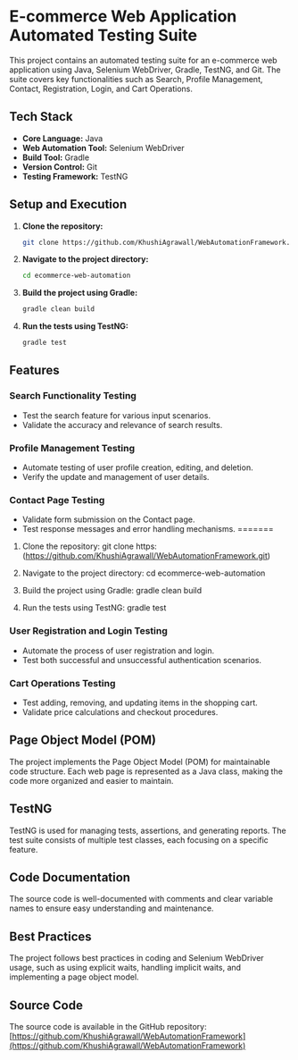 # E-commerce Web Application Automated Testing Suite

This project contains an automated testing suite for an e-commerce web application using Java, Selenium WebDriver, Gradle, TestNG, and Git. The suite covers key functionalities such as Search, Profile Management, Contact, Registration, Login, and Cart Operations.

## Tech Stack
- **Core Language:** Java
- **Web Automation Tool:** Selenium WebDriver
- **Build Tool:** Gradle
- **Version Control:** Git
- **Testing Framework:** TestNG

## Setup and Execution
1. **Clone the repository:**
    ```bash
    git clone https://github.com/KhushiAgrawall/WebAutomationFramework.git
    ```

2. **Navigate to the project directory:**
    ```bash
    cd ecommerce-web-automation
    ```

3. **Build the project using Gradle:**
    ```bash
    gradle clean build
    ```

4. **Run the tests using TestNG:**
    ```bash
    gradle test
    ```
    
## Features

### Search Functionality Testing
- Test the search feature for various input scenarios.
- Validate the accuracy and relevance of search results.

### Profile Management Testing
- Automate testing of user profile creation, editing, and deletion.
- Verify the update and management of user details.

### Contact Page Testing
- Validate form submission on the Contact page.
- Test response messages and error handling mechanisms.
=======
1. Clone the repository:
   git clone https:(https://github.com/KhushiAgrawall/WebAutomationFramework.git)

2. Navigate to the project directory:
   cd ecommerce-web-automation

3. Build the project using Gradle:
   gradle clean build

4. Run the tests using TestNG:
   gradle test

### User Registration and Login Testing
- Automate the process of user registration and login.
- Test both successful and unsuccessful authentication scenarios.

### Cart Operations Testing
- Test adding, removing, and updating items in the shopping cart.
- Validate price calculations and checkout procedures.

## Page Object Model (POM)
The project implements the Page Object Model (POM) for maintainable code structure. Each web page is represented as a Java class, making the code more organized and easier to maintain.

## TestNG
TestNG is used for managing tests, assertions, and generating reports. The test suite consists of multiple test classes, each focusing on a specific feature.

## Code Documentation
The source code is well-documented with comments and clear variable names to ensure easy understanding and maintenance.

## Best Practices
The project follows best practices in coding and Selenium WebDriver usage, such as using explicit waits, handling implicit waits, and implementing a page object model.

## Source Code
The source code is available in the GitHub repository: [https://github.com/KhushiAgrawall/WebAutomationFramework](https://github.com/KhushiAgrawall/WebAutomationFramework)
